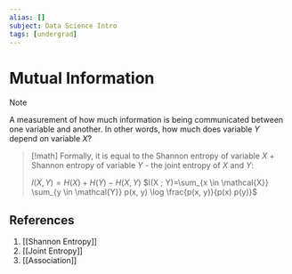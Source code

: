```yaml
---
alias: []
subject: Data Science Intro
tags: [undergrad]
---
```

# Mutual Information

> [!note]
> A measurement of how much information is being communicated between one variable and another. In other words, how much does variable $Y$ depend on variable $X$?

> [!math]
> Formally, it is equal to the Shannon entropy of variable $X$ + Shannon entropy of variable $Y$ - the joint entropy of $X$ and $Y$:
> 
> $I(X, Y) = H(X) + H(Y) - H(X,Y)$
> $I(X ; Y)=\sum_{x \in \mathcal{X}} \sum_{y \in \mathcal{Y}} p(x, y) \log \frac{p(x, y)}{p(x) p(y)}$

## References
1. [[Shannon Entropy]]
2. [[Joint Entropy]]
3. [[Association]]